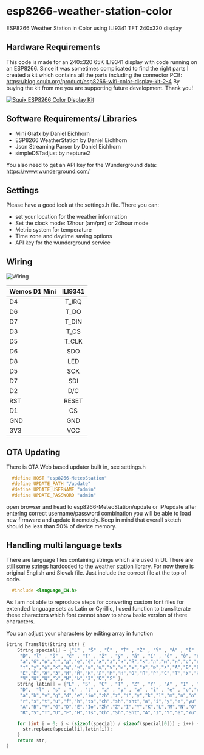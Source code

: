 # esp8266-weather-station-color

ESP8266 Weather Station in Color using ILI9341 TFT 240x320 display

## Hardware Requirements

This code is made for an 240x320 65K ILI9341 display with code running on an ESP8266.
Since it was sometimes complicated to find the right parts I created a kit which contains all the parts including the connector PCB:
https://blog.squix.org/product/esp8266-wifi-color-display-kit-2-4
By buying the kit from me you are supporting future development. Thank you!

[![Squix ESP8266 Color Display Kit](resources/ESP8266ColorDisplayKit.png)](https://blog.squix.org/product/esp8266-wifi-color-display-kit-2-4)


## Software Requirements/ Libraries
 * Mini Grafx by Daniel Eichhorn
 * ESP8266 WeatherStation by Daniel Eichhorn
 * Json Streaming Parser by Daniel Eichhorn
 * simpleDSTadjust by neptune2

You also need to get an API key for the Wunderground data: https://www.wunderground.com/

## Settings
Please have a good look at the settings.h file. There you can:
 * set your location for the weather information
 * Set the clock mode: 12hour (am/pm) or 24hour mode
 * Metric system for temperature
 * Time zone and daytime saving options
 * API key for the wunderground service

## Wiring

![Wiring](resources/PlaneSpotterWiring.png)

| Wemos D1 Mini | ILI9341      |
| ------------- |:-------------:|
| D4            | T_IRQ         |
| D6            | T_DO          |
| D7            | T_DIN         |
| D3            | T_CS          |
| D5            | T_CLK         |
| D6            | SDO           |
| D8            | LED           |
| D5            | SCK           |
| D7            | SDI           |
| D2            | D/C           |
| RST           | RESET         |
| D1            | CS            |
| GND           | GND           |
| 3V3           | VCC           |


## OTA Updating
There is OTA Web based updater built in, see settings.h
```c++
  #define HOST "esp8266-MeteoStation"
  #define UPDATE_PATH "/update"
  #define UPDATE_USERNAME "admin"
  #define UPDATE_PASSWORD "admin"
```

open browser and head to esp8266-MeteoStation/update or IP/update after entering correct username/password combination you will be able to load new firmware and update it remotely.
Keep in mind that overall sketch should be less than 50% of device memory.

## Handling multi language texts
There are language files containing strings which are used in UI.
There are still some strings hardcoded to the weather station library.
For now there is original English and Slovak file.
Just include the correct file at the top of code.
```c++
  #include <language_EN.h>
```

As I am not able to reproduce steps for converting custom font files for extended language sets as Latin or Cyrillic, I used function to transliterate these characters which font cannot show to show basic version of there characters.

You can adjust your characters by editing array in function
```c++
String Translit(String str) {
    String special[] = {"Ľ" , "Š" , "Č" , "Ť" , "Ž" , "Ý" , "Á" , "Í" , "É" , "Ô" ,
     "Ď", "ľ" , "š" , "č" , "ť" , "ž" , "ý" , "á" , "í" , "é" , "ô", "ď" ,
     "а","б","в","г","д","е","ё","ж","з","и","й","к","л","м","н","о","п","р","с",
     "т","у","ф","х","ц","ч","ш","щ","ъ","ы","ь","э","ю","я","А","Б","В","Г","Д",
     "Е","Ё","Ж","З","И","Й","К","Л","М","Н","О","П","Р","С","Т","У","Ф","Х","Ц",
     "Ч","Ш","Щ","Ъ","Ы","Ь","Э","Ю","Я" };
    String latin[] = {"L" , "S" , "C" , "T" , "Z" , "Y" , "A" , "I" , "E" , "O",
     "D",  "l" , "s" , "c" , "t" , "z" , "y" , "a" , "i" , "e" , "o","d" ,
     "a","b","v","g","d","e","io","zh","z","i","y","k","l","m","n","o","p",
     "r","s","t","u","f","h","ts","ch","sh","sht","a","i","y","e","yu","ya",
     "A","B","V","G","D","E","Io","Zh","Z","I","Y","K","L","M","N","O","P",
     "R","S","T","U","F","H","Ts","Ch","Sh","Sht","A","I","Y","e","Yu","Ya"};

    for (int i = 0; i < (sizeof(special) / sizeof(special[0])) ; i++) {
      str.replace(special[i],latin[i]);
    }
    return str;
}
```
